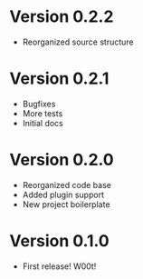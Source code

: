 # Version 0.2.2
- Reorganized source structure

# Version 0.2.1
- Bugfixes
- More tests
- Initial docs


# Version 0.2.0
- Reorganized code base
- Added plugin support
- New project boilerplate


# Version 0.1.0
- First release! W00t!